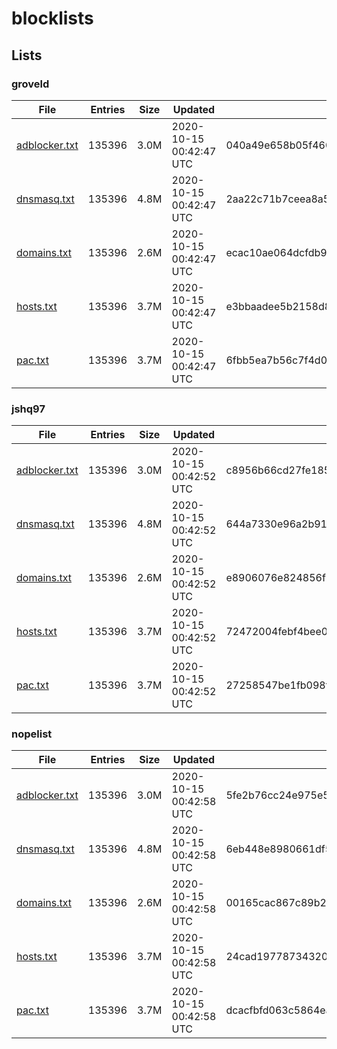 # blocklists

## Lists

### groveld

|File|Entries|Size|Updated|Hash|
|-|-|-|-|-|
|[adblocker.txt](https://raw.githubusercontent.com/groveld/blocklists/lists/groveld/adblocker.txt)|135396|3.0M|2020-10-15 00:42:47 UTC|040a49e658b05f460337698e0303c449c4e1c67c|
|[dnsmasq.txt](https://raw.githubusercontent.com/groveld/blocklists/lists/groveld/dnsmasq.txt)|135396|4.8M|2020-10-15 00:42:47 UTC|2aa22c71b7ceea8a5d5889a40d45d75847b02674|
|[domains.txt](https://raw.githubusercontent.com/groveld/blocklists/lists/groveld/domains.txt)|135396|2.6M|2020-10-15 00:42:47 UTC|ecac10ae064dcfdb996fd7ee5904b6f8ad64631c|
|[hosts.txt](https://raw.githubusercontent.com/groveld/blocklists/lists/groveld/hosts.txt)|135396|3.7M|2020-10-15 00:42:47 UTC|e3bbaadee5b2158d8eba291ef1cc55d98824314f|
|[pac.txt](https://raw.githubusercontent.com/groveld/blocklists/lists/groveld/pac.txt)|135396|3.7M|2020-10-15 00:42:47 UTC|6fbb5ea7b56c7f4d03624c5e7c1c6e265b7f149f|

### jshq97

|File|Entries|Size|Updated|Hash|
|-|-|-|-|-|
|[adblocker.txt](https://raw.githubusercontent.com/groveld/blocklists/lists/jshq97/adblocker.txt)|135396|3.0M|2020-10-15 00:42:52 UTC|c8956b66cd27fe18524b1da2283f5002613c30ff|
|[dnsmasq.txt](https://raw.githubusercontent.com/groveld/blocklists/lists/jshq97/dnsmasq.txt)|135396|4.8M|2020-10-15 00:42:52 UTC|644a7330e96a2b91029fcd692822ab147e0b00f7|
|[domains.txt](https://raw.githubusercontent.com/groveld/blocklists/lists/jshq97/domains.txt)|135396|2.6M|2020-10-15 00:42:52 UTC|e8906076e824856f988bdbc747b1672498168379|
|[hosts.txt](https://raw.githubusercontent.com/groveld/blocklists/lists/jshq97/hosts.txt)|135396|3.7M|2020-10-15 00:42:52 UTC|72472004febf4bee0a77db70de60099bb7ac6a83|
|[pac.txt](https://raw.githubusercontent.com/groveld/blocklists/lists/jshq97/pac.txt)|135396|3.7M|2020-10-15 00:42:52 UTC|27258547be1fb098f27c5ab371b4b9a97b136e3c|

### nopelist

|File|Entries|Size|Updated|Hash|
|-|-|-|-|-|
|[adblocker.txt](https://raw.githubusercontent.com/groveld/blocklists/lists/nopelist/adblocker.txt)|135396|3.0M|2020-10-15 00:42:58 UTC|5fe2b76cc24e975e553ef1ae20175b95a09c1a73|
|[dnsmasq.txt](https://raw.githubusercontent.com/groveld/blocklists/lists/nopelist/dnsmasq.txt)|135396|4.8M|2020-10-15 00:42:58 UTC|6eb448e8980661df5ab2918792e7b3b7ae3a6d5f|
|[domains.txt](https://raw.githubusercontent.com/groveld/blocklists/lists/nopelist/domains.txt)|135396|2.6M|2020-10-15 00:42:58 UTC|00165cac867c89b2956ece6239f5e7f71f7c349b|
|[hosts.txt](https://raw.githubusercontent.com/groveld/blocklists/lists/nopelist/hosts.txt)|135396|3.7M|2020-10-15 00:42:58 UTC|24cad19778734320129e6a2a9e81ab68bf4779a9|
|[pac.txt](https://raw.githubusercontent.com/groveld/blocklists/lists/nopelist/pac.txt)|135396|3.7M|2020-10-15 00:42:58 UTC|dcacfbfd063c5864eaced57ddf620cf46d22a63f|
